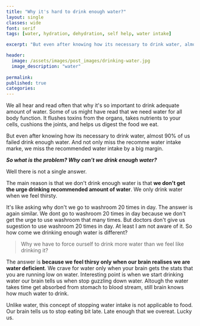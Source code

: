 ```yaml
---
title: "Why it's hard to drink enough water?"
layout: single
classes: wide
font: serif
tags: [water, hydration, dehydration, self help, water intake]

excerpt: "But even after knowing how its necessary to drink water, almost 90% of us failed drink enough water. And not only miss the recomme water intake marke, we miss the recommended water intake by a big margin."

header:
  image: /assets/images/post_images/drinking-water.jpg
  image_description: "water"
  
permalink:
published: true
categories: 
---
```



We all hear and read often that why it's so important to drink adequate amount of water.
Some of us might have read that we need water for all body function. It flushes toxins 
from the organs, takes nutrients to your cells, cushions the joints, and helps us digest
the food we eat.  

But even after knowing how its necessary to drink water, almost 90% of
us failed drink enough water. And not only miss the recomme water intake marke, we miss
the recommended water intake by a big margin.  

**_So what is the problem? Why can't we drink enough water?_**

Well there is not a single answer.

The main reason is that we don't drink enough water is that **we don't get the urge drinking recommended amount of water**. We only drink water when we feel thirsty. 

It's like asking why don't we go to washroom 20 times in day. The answer is again similar. We dont go to washroom 20 times in day because we don't get the urge to use washroom that many times. But doctors don't give us sugestion to use washroom 20 times in day. At least I am not aware of it. So how come we drinking enough water is different?

>Why we have to force ourself to drink more water than we feel like drinking it?  


The answer is **because we feel thirsy only when our brain realises we are water deficient**. We crave for water only when your brain gets the stats that you are running low on water. Interesting point is when we start drinking water our brain tells us when stop guzzling down water. Altough the water takes time get absorbed from stomach to blood stream, still brain knows how much water to drink.  

Unlike water, this concept of stopping water intake is not applicable to food. Our brain tells us to stop eating bit late. Late enough that we overeat. Lucky us.














